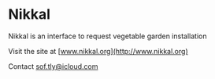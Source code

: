 # Nikkal
Nikkal is an interface to request vegetable garden installation

Visit the site at [www.nikkal.org](http://www.nikkal.org)

Contact sof.tly@icloud.com
